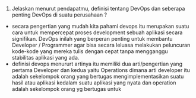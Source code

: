 1. Jelaskan menurut pendapatmu, definisi tentang DevOps dan seberapa penting DevOps di suatu perusahaan ?
  - secara pengertian yang mudah kita pahami devops itu merupakan suatu cara untuk mempercepat proses development sebuah aplikasi secara signifikan. 
    DevOps inilah yang berperan penting untuk membantu Developer / Programmer agar bisa secara leluasa melakukan peluncuran 
    kode-kode yang mereka tulis dengan cepat tanpa mengganggu stabilitas aplikasi yang ada.
  - definisi devops menururt artinya itu memiliki dua arti/pengertian yang pertama Developer dan kedua yaitu Operations
    dimana arti developer itu adalah sekelompok orang yang bertugas mengimplementasikan suatu hasil atau aplikasi kedalam suatu aplikasi yang nyata
    dan operation adalah sekelompok orang yg bertugas untuk 

